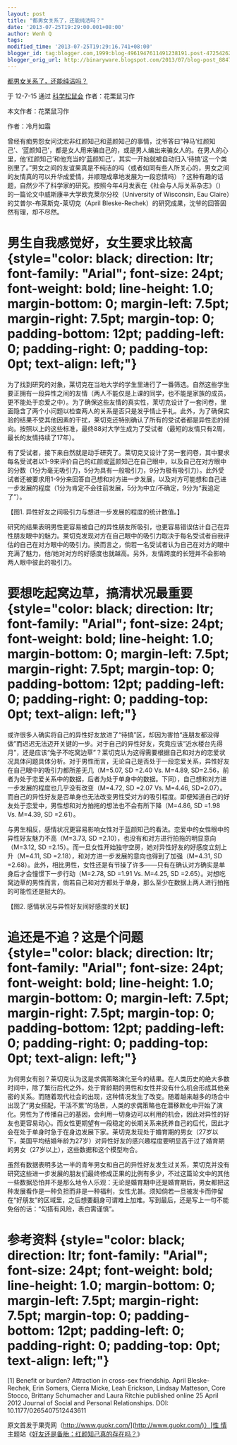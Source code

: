 ```yaml
---
layout: post
title: "都男女关系了，还能纯洁吗？"
date: '2013-07-25T19:29:00.001+08:00'
author: Wenh Q
tags:
modified_time: '2013-07-25T19:29:16.741+08:00'
blogger_id: tag:blogger.com,1999:blog-4961947611491238191.post-4725426235438634743
blogger_orig_url: http://binaryware.blogspot.com/2013/07/blog-post_8847.html
---
```


[
都男女关系了，还能纯洁吗？](http://songshuhui.net/archives/70137)

于 12-7-15 通过 [科学松鼠会](http://songshuhui.net/) 作者：花栗鼠习作

本文作者：花栗鼠习作

作者：冷月如霜

曾经有痴男怨女问沈宏非红颜知己和蓝颜知己的事情，沈爷答曰“神马‘红颜知己’、‘蓝颜知己’，都是女人用来骗自己的，或是男人编出来骗女人的。在男人的心里，他‘红颜知己’和他充当的‘蓝颜知己’，其实一开始就被自动归入‘待搞’这一个类别里了。”男女之间的友谊果真是不纯洁的吗（或者如同有些人所关心的，男女之间的友情真的可以升华成爱情，并顺理成章地发展为一段恋情吗）？这种有趣的话题，自然少不了科学家的研究。按照今年4月发表在《社会与人际关系杂志》（<Journal
of Social and Personal
Relationships>）的一篇论文中威斯康辛大学欧克莱尔分校（University of
Wisconsin, Eau Claire）的艾普尔-布莱斯克-莱切克（April
Bleske-Rechek）的研究成果，沈爷的回答固然有理，却不尽然。

男生自我感觉好，女生要求比较高 {style="color: black; direction: ltr; font-family: "Arial"; font-size: 24pt; font-weight: bold; line-height: 1.0; margin-bottom: 0; margin-left: 7.5pt; margin-right: 7.5pt; margin-top: 0; padding-bottom: 12pt; padding-left: 0; padding-right: 0; padding-top: 0pt; text-align: left;"}
==============================

为了找到研究的对象，莱切克在当地大学的学生里进行了一番筛选。自然这些学生要正拥有一段异性之间的友情（两人不能仅是上课的同学，也不能是家族的成员，更不能处于恋爱之中）。为了确保这些友情的真实性，莱切克设计了一套问卷，里面隐含了两个小问题以检查两人的关系是否只是发乎情止乎礼。此外，为了确保实验的结果不受其他因素的干扰，莱切克还特别确认了所有的受试者都是异性恋的倾向。按照以上的这些标准，最终88对大学生成为了受试者（最短的友情只有2周，最长的友情持续了17年）。

有了受试者，接下来自然就是动手研究了。莱切克又设计了另一套问卷，其中要求每名受试者以1-9来评价自己的红颜或蓝颜知己在自己眼中，以及自己在对方眼中的分数（1分为毫无吸引力，5分为具有一般吸引力，9分为极有吸引力）。此外受试者还被要求用1-9分来回答自己想和对方进一步发展，以及对方可能想和自己进一步发展的程度（1分为肯定不会往前发展，5分为中立/不确定，9分为“我追定了”）。

【图1. 异性好友之间吸引力与想进一步发展的程度的统计数值。】

研究的结果表明男性更容易被自己的异性朋友所吸引，也更容易错误估计自己在异性朋友眼中的魅力。莱切克发现对方在自己眼中的吸引力取决于每名受试者自我评估的自己在对方眼中的吸引力。换而言之，倘若一名受试者认为自己在对方的眼中充满了魅力，他/她对对方的好感度也就越高。另外，友情跨度的长短并不会影响两人眼中彼此的吸引力。

要想吃起窝边草，搞清状况最重要 {style="color: black; direction: ltr; font-family: "Arial"; font-size: 24pt; font-weight: bold; line-height: 1.0; margin-bottom: 0; margin-left: 7.5pt; margin-right: 7.5pt; margin-top: 0; padding-bottom: 12pt; padding-left: 0; padding-right: 0; padding-top: 0pt; text-align: left;"}
==============================

或许很多人确实将自己的异性好友放进了“待搞”区，却因为害怕“连朋友都没得做”而迟迟无法迈开关键的一步。对于自己的异性好友，究竟应该“近水楼台先得月”，还是应该“兔子不吃窝边草”？莱切克认为这得需要根据自己和对方的恋爱状况具体问题具体分析。对于男性而言，无论自己是否处于一段恋爱关系，异性好友在自己眼中的吸引力都所差无几（M=5.07,
SD =2.40 Vs. M=4.89,
SD=2.56，前者为处于恋爱关系中的数据，后者为处于单身中的数据。下同），自己想和对方进一步发展的程度也几乎没有改变（M=4.72,
SD =2.07 Vs. M=4.46,
SD=2.07）。而自己的异性好友是否单身也无法改变男性受对方的吸引程度。即便知道自己的好友处于恋爱中，男性想和对方拍拖的想法也不会有所下降（M=4.86,
SD =1.98 Vs. M=4.39, SD =2.61）。

与男生相反，感情状况更容易影响女性对于蓝颜知己的看法。恋爱中的女性眼中的异性好友魅力不高（M=3.73,
SD =2.10），也没有和对方进行拍拖的明显意向（M=3.12, SD
=2.15）。而一旦女性开始独守空房，她对异性好友的好感度立刻上升（M=4.11,
SD =2.18），和对方进一步发展的意向也得到了加强（M=4.31, SD
=2.68）。此外，相比男性，女性还是有节操了许多——只有在确认对方确实是单身后才会憧憬下一步行动（M=2.78,
SD =1.91 Vs. M=4.25, SD
=2.65）。对想吃窝边草的男性而言，倘若自己和对方都处于单身，那么至少在数据上两人进行拍拖的可能性还是挺大的。

【图2. 感情状况与异性好友间好感度的关联】

追还是不追？这是个问题 {style="color: black; direction: ltr; font-family: "Arial"; font-size: 24pt; font-weight: bold; line-height: 1.0; margin-bottom: 0; margin-left: 7.5pt; margin-right: 7.5pt; margin-top: 0; padding-bottom: 12pt; padding-left: 0; padding-right: 0; padding-top: 0pt; text-align: left;"}
======================

为何男女有别？莱切克认为这是求偶策略演化至今的结果。在人类历史的绝大多数时间中，除了繁衍后代之外，处于育龄期的男性和女性并没有什么机会形成其他亲密的关系。而随着现代社会的出现，这种情况发生了改变。随着越来越多的场合中出现了“男女搭配，干活不累”的场景，人类的求偶策略也在潜移默化中开始了演化。男性为了传播自己的基因，会利用一切身边可以利用的机会，因此对异性的好友也更容易动心。而女性更期望有一段稳定的长期关系来抚养自己的后代，因此才会在处于单身时急于在身边发展下家。莱切克发现处于婚育期的男女（27岁以下，美国平均结婚年龄为27岁）对异性好友的感兴趣程度要明显高于过了婚育期的男女（27岁以上），这些数据和这个模型吻合。

虽然有数据表明多达一半的青年男女和自己的异性好友发生过关系，莱切克并没有研究这些进一步发展的朋友们最终修成正果的比例有多少，不过这篇论文中的其他一些数据恐怕并不是那么地令人乐观：无论是婚育期中还是婚育期后，男女都把这种发展看作是一种负担而非是一种福利，女性尤甚。须知倘若一旦被发卡而停留在“好朋友”的区域里，之后想要翻身可谓难上加难。写到最后，还是写上一句不能免俗的话：“勾搭有风险，表白需谨慎”。

参考资料 {style="color: black; direction: ltr; font-family: "Arial"; font-size: 24pt; font-weight: bold; line-height: 1.0; margin-bottom: 0; margin-left: 7.5pt; margin-right: 7.5pt; margin-top: 0; padding-bottom: 12pt; padding-left: 0; padding-right: 0; padding-top: 0pt; text-align: left;"}
========

[1] Benefit or burden? Attraction in cross-sex friendship. April
Bleske-Rechek, Erin Somers, Cierra Micke, Leah Erickson, Lindsay
Matteson, Core Stocco, Brittany Schumacher and Laura Ritchie published
online 25 April 2012 Journal of Social and Personal Relationships. DOI:
10.1177/0265407512443611

原文首发于果壳网（[http://www.guokr.com/](http://www.guokr.com/)）[性
情](http://www.guokr.com/site/sex/)主题站《[好友还是备胎：红颜知己真的存在吗？](http://www.guokr.com/article/193128/)》
